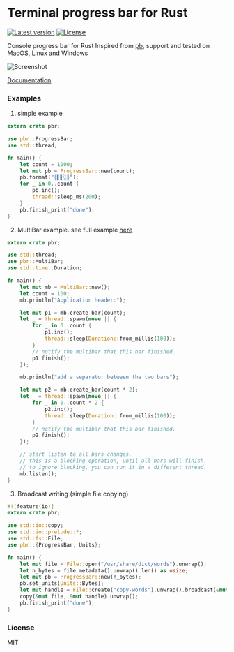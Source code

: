 # Terminal progress bar for Rust

[![Latest version](https://img.shields.io/crates/v/pbr.svg)](https://crates.io/crates/pbr)
[![License](https://img.shields.io/crates/l/pbr.svg)](https://github.com/a8m/pb/blob/master/LICENSE.md)

Console progress bar for Rust Inspired from [pb](http://github.com/cheggaaa/pb), support and 
tested on MacOS, Linux and Windows

![Screenshot](https://github.com/a8m/pb/blob/master/gif/rec_v3.gif)

[Documentation](http://a8m.github.io/pb/doc/pbr/index.html)

### Examples
1. simple example

```rust
extern crate pbr;

use pbr::ProgressBar;
use std::thread;

fn main() {
    let count = 1000;
    let mut pb = ProgressBar::new(count);
    pb.format("╢▌▌░╟");
    for _ in 0..count {
        pb.inc();
        thread::sleep_ms(200);
    }
    pb.finish_print("done");
}
```

2. MultiBar example. see full example [here](https://github.com/a8m/pb/blob/master/examples/multi.rs)
```rust
extern crate pbr;

use std::thread;
use pbr::MultiBar;
use std::time::Duration;

fn main() {
    let mut mb = MultiBar::new();
    let count = 100;
    mb.println("Application header:");

    let mut p1 = mb.create_bar(count);
    let _ = thread::spawn(move || {
        for _ in 0..count {
            p1.inc();
            thread::sleep(Duration::from_millis(100));
        }
        // notify the multibar that this bar finished.
        p1.finish();
    });

    mb.println("add a separator between the two bars");

    let mut p2 = mb.create_bar(count * 2);
    let _ = thread::spawn(move || {
        for _ in 0..count * 2 {
            p2.inc();
            thread::sleep(Duration::from_millis(100));
        }
        // notify the multibar that this bar finished.
        p2.finish();
    });

    // start listen to all bars changes.
    // this is a blocking operation, until all bars will finish.
    // to ignore blocking, you can run it in a different thread.
    mb.listen();
}
```

3. Broadcast writing (simple file copying)

```rust
#![feature(io)]
extern crate pbr;

use std::io::copy;
use std::io::prelude::*;
use std::fs::File;
use pbr::{ProgressBar, Units};

fn main() {
    let mut file = File::open("/usr/share/dict/words").unwrap();
    let n_bytes = file.metadata().unwrap().len() as usize;
    let mut pb = ProgressBar::new(n_bytes);
    pb.set_units(Units::Bytes);
    let mut handle = File::create("copy-words").unwrap().broadcast(&mut pb);
    copy(&mut file, &mut handle).unwrap();
    pb.finish_print("done");
}
```

### License
MIT

